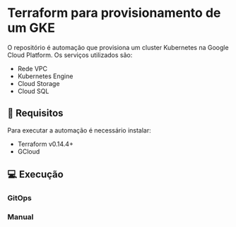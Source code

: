 # Terraform para provisionamento de um GKE

O repositório é automação que provisiona um cluster Kubernetes na Google Cloud Platform. Os serviços utilizados são:

  - Rede VPC
  - Kubernetes Engine
  - Cloud Storage
  - Cloud SQL

## :wrench: Requisitos

Para executar a automação é necessário instalar:

- Terraform v0.14.4+
- GCloud

## :computer: Execução

### GitOps

### Manual
